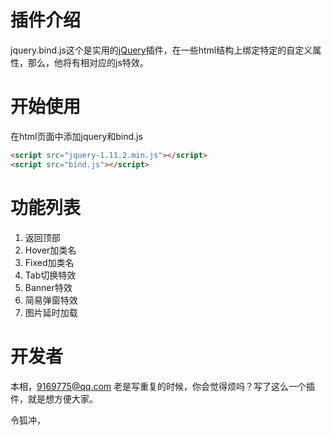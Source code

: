 # 插件介绍

jquery.bind.js这个是实用的[jQuery](http://jquery.com/)插件，在一些html结构上绑定特定的自定义属性，那么，他将有相对应的js特效。

# 开始使用
在html页面中添加jquery和bind.js
```html
<script src="jquery-1.11.2.min.js"></script>
<script src="bind.js"></script>
```

# 功能列表
1. 返回顶部
2. Hover加类名
3. Fixed加类名
4. Tab切换特效
5. Banner特效
6. 简易弹窗特效 
7. 图片延时加载

# 开发者
本相，9169775@qq.com
老是写重复的时候，你会觉得烦吗？写了这么一个插件，就是想方便大家。

令狐冲，

